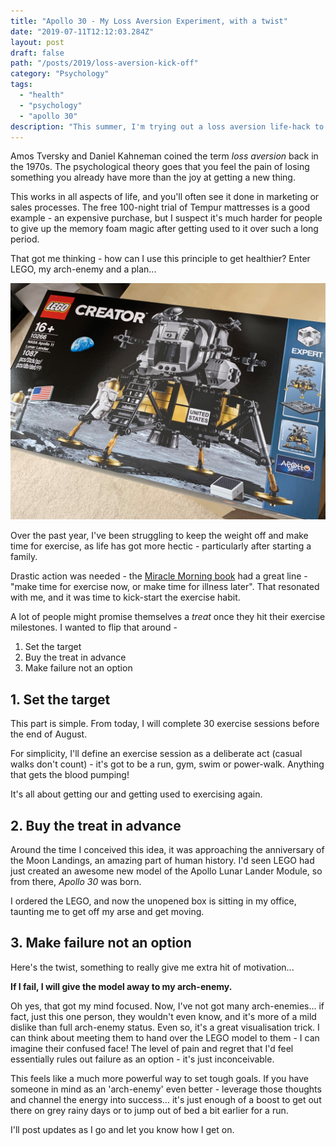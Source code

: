 ```yaml
---
title: "Apollo 30 - My Loss Aversion Experiment, with a twist"
date: "2019-07-11T12:12:03.284Z"
layout: post
draft: false
path: "/posts/2019/loss-aversion-kick-off"
category: "Psychology"
tags:
  - "health"
  - "psychology"
  - "apollo 30"
description: "This summer, I'm trying out a loss aversion life-hack to see if it can help me form new healthier habits."
---
```


Amos Tversky and Daniel Kahneman coined the term _loss aversion_ back in the 1970s.  The psychological theory goes that you feel the pain of losing something you already have more than the joy at getting a new thing.  

This works in all aspects of life, and you'll often see it done in marketing or sales processes.  The free 100-night trial of Tempur mattresses is a good example - an expensive purchase, but I suspect it's much harder for people to give up the memory foam magic after getting used to it over such a long period.

That got me thinking - how can I use this principle to get healthier?  Enter LEGO, my arch-enemy and a plan... 

![My LEGO model treat... the one I stand to lose if it all goes wrong](./apollo-30.jpg)

Over the past year, I've been struggling to keep the weight off and make time for exercise, as life has got more hectic - particularly after starting a family.

Drastic action was needed - the [Miracle Morning book](/posts/2019/book-summary-miracle-morning) had a great line - "make time for exercise now, or make time for illness later".  That resonated with me, and it was time to kick-start the exercise habit.

A lot of people might promise themselves a _treat_ once they hit their exercise milestones.  I wanted to flip that around - 

1. Set the target
2. Buy the treat in advance
3. Make failure not an option

## 1. Set the target
This part is simple.  From today, I will complete 30 exercise sessions before the end of August.

For simplicity, I'll define an exercise session as a deliberate act (casual walks don't count) - it's got to be a run, gym, swim or power-walk.  Anything that gets the blood pumping!  

It's all about getting our and getting used to exercising again.

## 2. Buy the treat in advance
Around the time I conceived this idea, it was approaching the anniversary of the Moon Landings, an amazing part of human history.  I'd seen LEGO had just created an awesome new model of the Apollo Lunar Lander Module, so from there, _Apollo 30_ was born.   

I ordered the LEGO, and now the unopened box is sitting in my office, taunting me to get off my arse and get moving.

## 3. Make failure not an option
Here's the twist, something to really give me extra hit of motivation... 

**If I fail, I will give the model away to my arch-enemy.**

Oh yes, that got my mind focused.  Now, I've not got many arch-enemies... if fact, just this one person, they wouldn't even know, and it's more of a mild dislike than full arch-enemy status.  Even so, it's a great visualisation trick.  I can think about meeting them to  hand over the LEGO model to them - I can imagine their confused face!  The level of pain and regret that I'd feel essentially rules out failure as an option - it's just inconceivable.

This feels like a much more powerful way to set tough goals.  If you have someone in mind as an 'arch-enemy' even better - leverage those thoughts and channel the energy into success... it's just enough of a boost to get out there on grey rainy days or to jump out of bed a bit earlier for a run.

I'll post updates as I go and let you know how I get on.



